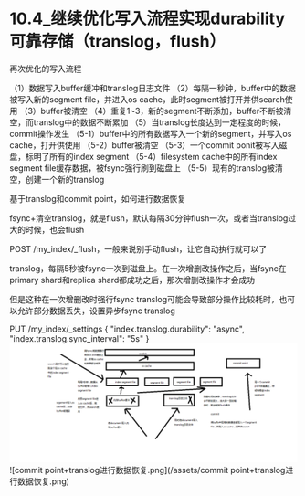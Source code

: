 # 10.4_继续优化写入流程实现durability可靠存储（translog，flush）

再次优化的写入流程

（1）数据写入buffer缓冲和translog日志文件
（2）每隔一秒钟，buffer中的数据被写入新的segment file，并进入os cache，此时segment被打开并供search使用
（3）buffer被清空
（4）重复1~3，新的segment不断添加，buffer不断被清空，而translog中的数据不断累加
（5）当translog长度达到一定程度的时候，commit操作发生
  （5-1）buffer中的所有数据写入一个新的segment，并写入os cache，打开供使用
  （5-2）buffer被清空
  （5-3）一个commit ponit被写入磁盘，标明了所有的index segment
  （5-4）filesystem cache中的所有index segment file缓存数据，被fsync强行刷到磁盘上
  （5-5）现有的translog被清空，创建一个新的translog

基于translog和commit point，如何进行数据恢复

fsync+清空translog，就是flush，默认每隔30分钟flush一次，或者当translog过大的时候，也会flush

POST /my_index/_flush，一般来说别手动flush，让它自动执行就可以了

translog，每隔5秒被fsync一次到磁盘上。在一次增删改操作之后，当fsync在primary shard和replica shard都成功之后，那次增删改操作才会成功

但是这种在一次增删改时强行fsync translog可能会导致部分操作比较耗时，也可以允许部分数据丢失，设置异步fsync translog

PUT /my_index/_settings
{
    "index.translog.durability": "async",
    "index.translog.sync_interval": "5s"
}
![终极版本的es数据写入流程.png](/assets/终极版本的es数据写入流程.png)
![commit point+translog进行数据恢复.png](/assets/commit point+translog进行数据恢复.png)